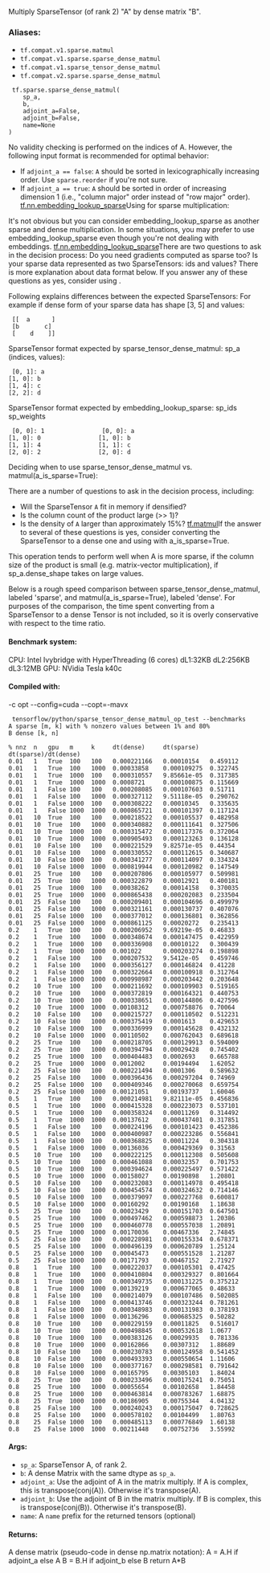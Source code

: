 
Multiply SparseTensor (of rank 2) "A" by dense matrix "B".
### Aliases:
- `tf.compat.v1.sparse.matmul`
- `tf.compat.v1.sparse.sparse_dense_matmul`
- `tf.compat.v1.sparse_tensor_dense_matmul`
- `tf.compat.v2.sparse.sparse_dense_matmul`

```
 tf.sparse.sparse_dense_matmul(
    sp_a,
    b,
    adjoint_a=False,
    adjoint_b=False,
    name=None
)
```

No validity checking is performed on the indices of A. However, the following input format is recommended for optimal behavior:
- If `adjoint_a == false`: `A` should be sorted in lexicographically increasing order. Use `sparse.reorder` if you're not sure.
- If `adjoint_a == true`: `A` should be sorted in order of increasing dimension 1 (i.e., "column major" order instead of "row major" order).
[tf.nn.embedding_lookup_sparse](https://www.tensorflow.org/api_docs/python/tf/nn/embedding_lookup_sparse)Using  for sparse multiplication:


It's not obvious but you can consider embedding_lookup_sparse as another sparse and dense multiplication. In some situations, you may prefer to use embedding_lookup_sparse even though you're not dealing with embeddings.
[tf.nn.embedding_lookup_sparse](https://www.tensorflow.org/api_docs/python/tf/nn/embedding_lookup_sparse)There are two questions to ask in the decision process: Do you need gradients computed as sparse too? Is your sparse data represented as two SparseTensors: ids and values? There is more explanation about data format below. If you answer any of these questions as yes, consider using .


Following explains differences between the expected SparseTensors: For example if dense form of your sparse data has shape [3, 5] and values:

```
 [[  a      ]
 [b       c]
 [    d    ]]
```

SparseTensor format expected by sparse_tensor_dense_matmul: sp_a (indices, values):

```
 [0, 1]: a
[1, 0]: b
[1, 4]: c
[2, 2]: d
```

SparseTensor format expected by embedding_lookup_sparse: sp_ids sp_weights

```
 [0, 0]: 1                [0, 0]: a
[1, 0]: 0                [1, 0]: b
[1, 1]: 4                [1, 1]: c
[2, 0]: 2                [2, 0]: d
```

Deciding when to use sparse_tensor_dense_matmul vs. matmul(a_is_sparse=True):

There are a number of questions to ask in the decision process, including:
- Will the SparseTensor `A` fit in memory if densified?
- Is the column count of the product large (>> 1)?
- Is the density of `A` larger than approximately 15%?
[tf.matmul](https://www.tensorflow.org/api_docs/python/tf/linalg/matmul)If the answer to several of these questions is yes, consider converting the SparseTensor to a dense one and using  with a_is_sparse=True.


This operation tends to perform well when A is more sparse, if the column size of the product is small (e.g. matrix-vector multiplication), if sp_a.dense_shape takes on large values.

Below is a rough speed comparison between sparse_tensor_dense_matmul, labeled 'sparse', and matmul(a_is_sparse=True), labeled 'dense'. For purposes of the comparison, the time spent converting from a SparseTensor to a dense Tensor is not included, so it is overly conservative with respect to the time ratio.
#### Benchmark system:

CPU: Intel Ivybridge with HyperThreading (6 cores) dL1:32KB dL2:256KB dL3:12MB GPU: NVidia Tesla k40c
#### Compiled with:

-c opt --config=cuda --copt=-mavx

```
 tensorflow/python/sparse_tensor_dense_matmul_op_test --benchmarks
A sparse [m, k] with % nonzero values between 1% and 80%
B dense [k, n]

% nnz  n   gpu   m     k     dt(dense)     dt(sparse)   dt(sparse)/dt(dense)
0.01   1   True  100   100   0.000221166   0.00010154   0.459112
0.01   1   True  100   1000  0.00033858    0.000109275  0.322745
0.01   1   True  1000  100   0.000310557   9.85661e-05  0.317385
0.01   1   True  1000  1000  0.0008721     0.000100875  0.115669
0.01   1   False 100   100   0.000208085   0.000107603  0.51711
0.01   1   False 100   1000  0.000327112   9.51118e-05  0.290762
0.01   1   False 1000  100   0.000308222   0.00010345   0.335635
0.01   1   False 1000  1000  0.000865721   0.000101397  0.117124
0.01   10  True  100   100   0.000218522   0.000105537  0.482958
0.01   10  True  100   1000  0.000340882   0.000111641  0.327506
0.01   10  True  1000  100   0.000315472   0.000117376  0.372064
0.01   10  True  1000  1000  0.000905493   0.000123263  0.136128
0.01   10  False 100   100   0.000221529   9.82571e-05  0.44354
0.01   10  False 100   1000  0.000330552   0.000112615  0.340687
0.01   10  False 1000  100   0.000341277   0.000114097  0.334324
0.01   10  False 1000  1000  0.000819944   0.000120982  0.147549
0.01   25  True  100   100   0.000207806   0.000105977  0.509981
0.01   25  True  100   1000  0.000322879   0.00012921   0.400181
0.01   25  True  1000  100   0.00038262    0.00014158   0.370035
0.01   25  True  1000  1000  0.000865438   0.000202083  0.233504
0.01   25  False 100   100   0.000209401   0.000104696  0.499979
0.01   25  False 100   1000  0.000321161   0.000130737  0.407076
0.01   25  False 1000  100   0.000377012   0.000136801  0.362856
0.01   25  False 1000  1000  0.000861125   0.00020272   0.235413
0.2    1   True  100   100   0.000206952   9.69219e-05  0.46833
0.2    1   True  100   1000  0.000348674   0.000147475  0.422959
0.2    1   True  1000  100   0.000336908   0.00010122   0.300439
0.2    1   True  1000  1000  0.001022      0.000203274  0.198898
0.2    1   False 100   100   0.000207532   9.5412e-05   0.459746
0.2    1   False 100   1000  0.000356127   0.000146824  0.41228
0.2    1   False 1000  100   0.000322664   0.000100918  0.312764
0.2    1   False 1000  1000  0.000998987   0.000203442  0.203648
0.2    10  True  100   100   0.000211692   0.000109903  0.519165
0.2    10  True  100   1000  0.000372819   0.000164321  0.440753
0.2    10  True  1000  100   0.000338651   0.000144806  0.427596
0.2    10  True  1000  1000  0.00108312    0.000758876  0.70064
0.2    10  False 100   100   0.000215727   0.000110502  0.512231
0.2    10  False 100   1000  0.000375419   0.0001613    0.429653
0.2    10  False 1000  100   0.000336999   0.000145628  0.432132
0.2    10  False 1000  1000  0.00110502    0.000762043  0.689618
0.2    25  True  100   100   0.000218705   0.000129913  0.594009
0.2    25  True  100   1000  0.000394794   0.00029428   0.745402
0.2    25  True  1000  100   0.000404483   0.0002693    0.665788
0.2    25  True  1000  1000  0.0012002     0.00194494   1.62052
0.2    25  False 100   100   0.000221494   0.0001306    0.589632
0.2    25  False 100   1000  0.000396436   0.000297204  0.74969
0.2    25  False 1000  100   0.000409346   0.000270068  0.659754
0.2    25  False 1000  1000  0.00121051    0.00193737   1.60046
0.5    1   True  100   100   0.000214981   9.82111e-05  0.456836
0.5    1   True  100   1000  0.000415328   0.000223073  0.537101
0.5    1   True  1000  100   0.000358324   0.00011269   0.314492
0.5    1   True  1000  1000  0.00137612    0.000437401  0.317851
0.5    1   False 100   100   0.000224196   0.000101423  0.452386
0.5    1   False 100   1000  0.000400987   0.000223286  0.556841
0.5    1   False 1000  100   0.000368825   0.00011224   0.304318
0.5    1   False 1000  1000  0.00136036    0.000429369  0.31563
0.5    10  True  100   100   0.000222125   0.000112308  0.505608
0.5    10  True  100   1000  0.000461088   0.00032357   0.701753
0.5    10  True  1000  100   0.000394624   0.000225497  0.571422
0.5    10  True  1000  1000  0.00158027    0.00190898   1.20801
0.5    10  False 100   100   0.000232083   0.000114978  0.495418
0.5    10  False 100   1000  0.000454574   0.000324632  0.714146
0.5    10  False 1000  100   0.000379097   0.000227768  0.600817
0.5    10  False 1000  1000  0.00160292    0.00190168   1.18638
0.5    25  True  100   100   0.00023429    0.000151703  0.647501
0.5    25  True  100   1000  0.000497462   0.000598873  1.20386
0.5    25  True  1000  100   0.000460778   0.000557038  1.20891
0.5    25  True  1000  1000  0.00170036    0.00467336   2.74845
0.5    25  False 100   100   0.000228981   0.000155334  0.678371
0.5    25  False 100   1000  0.000496139   0.000620789  1.25124
0.5    25  False 1000  100   0.00045473    0.000551528  1.21287
0.5    25  False 1000  1000  0.00171793    0.00467152   2.71927
0.8    1   True  100   100   0.000222037   0.000105301  0.47425
0.8    1   True  100   1000  0.000410804   0.000329327  0.801664
0.8    1   True  1000  100   0.000349735   0.000131225  0.375212
0.8    1   True  1000  1000  0.00139219    0.000677065  0.48633
0.8    1   False 100   100   0.000214079   0.000107486  0.502085
0.8    1   False 100   1000  0.000413746   0.000323244  0.781261
0.8    1   False 1000  100   0.000348983   0.000131983  0.378193
0.8    1   False 1000  1000  0.00136296    0.000685325  0.50282
0.8    10  True  100   100   0.000229159   0.00011825   0.516017
0.8    10  True  100   1000  0.000498845   0.000532618  1.0677
0.8    10  True  1000  100   0.000383126   0.00029935   0.781336
0.8    10  True  1000  1000  0.00162866    0.00307312   1.88689
0.8    10  False 100   100   0.000230783   0.000124958  0.541452
0.8    10  False 100   1000  0.000493393   0.000550654  1.11606
0.8    10  False 1000  100   0.000377167   0.000298581  0.791642
0.8    10  False 1000  1000  0.00165795    0.00305103   1.84024
0.8    25  True  100   100   0.000233496   0.000175241  0.75051
0.8    25  True  100   1000  0.00055654    0.00102658   1.84458
0.8    25  True  1000  100   0.000463814   0.000783267  1.68875
0.8    25  True  1000  1000  0.00186905    0.00755344   4.04132
0.8    25  False 100   100   0.000240243   0.000175047  0.728625
0.8    25  False 100   1000  0.000578102   0.00104499   1.80763
0.8    25  False 1000  100   0.000485113   0.000776849  1.60138
0.8    25  False 1000  1000  0.00211448    0.00752736   3.55992
```
#### Args:
- `sp_a`: SparseTensor A, of rank 2.
- `b`: A dense Matrix with the same dtype as `sp_a`.
- `adjoint_a`: Use the adjoint of A in the matrix multiply. If A is complex, this is transpose(conj(A)). Otherwise it's transpose(A).
- `adjoint_b`: Use the adjoint of B in the matrix multiply. If B is complex, this is transpose(conj(B)). Otherwise it's transpose(B).
- `name`: A `name` prefix for the returned tensors (optional)
#### Returns:

A dense matrix (pseudo-code in dense np.matrix notation): A = A.H if adjoint_a else A B = B.H if adjoint_b else B return A*B
